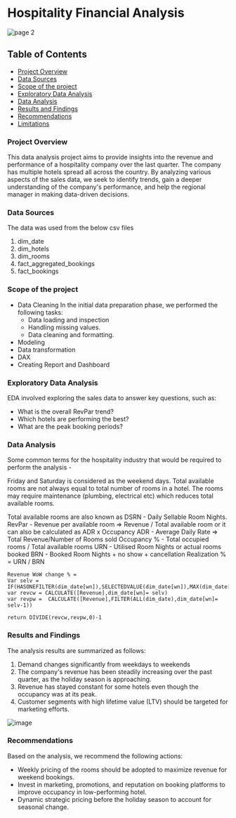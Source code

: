 # Hospitality Financial Analysis

![page 2](https://github.com/Back-2-code/PowerBI-Hospitality-Financial-Dashboard-/assets/97646657/334e7f03-b027-43a7-9dc2-37de2f1b5dd6)
## Table of Contents
- [Project Overview](#project-overview)
- [Data Sources](#data-sources)
- [Scope of the project](#scope-of-the-project)
- [Exploratory Data Analysis](#exploratory-data-analysis)
- [Data Analysis](#data-analysis)
- [Results and Findings](#results-and-findings)
- [Recommendations](#recommendations)
- [Limitations](#limitations)

### Project Overview
This data analysis project aims to provide insights into the revenue and performance of a hospitality company over the last quarter. The company has multiple hotels spread all across the country. By analyzing various aspects of the sales data, we seek to identify trends, gain a deeper understanding of the company's performance, and help the regional manager in making data-driven decisions.

### Data Sources
The data was used from the below csv files
1. dim_date
2. dim_hotels
3. dim_rooms
4. fact_aggregated_bookings
5. fact_bookings


### Scope of the project

- Data Cleaning In the initial data preparation phase, we performed the following tasks:
  - Data loading and inspection
  - Handling missing values.
  - Data cleaning and formatting.
- Modeling
- Data transformation
- DAX
- Creating Report and Dashboard

### Exploratory Data Analysis

EDA involved exploring the sales data to answer key questions, such as:

- What is the overall RevPar trend?
- Which hotels are performing the best?
- What are the peak booking periods?

### Data Analysis

Some common terms for the hospitality industry that would be required to perform the analysis -

Friday and Saturday is considered as the weekend days. Total available rooms are not always equal to total number of rooms in a hotel. The rooms may require maintenance (plumbing, electrical etc) which reduces total available rooms.  

Total available rooms are also known as DSRN - Daily Sellable Room Nights.
RevPar - Revenue per available room  => Revenue / Total available room or it can also be calculated as ADR x Occupancy
ADR - Average Daily Rate => Total Revenue/Number of Rooms sold
Occupancy % - Total occupied rooms / Total available rooms
URN - Utilised Room Nights or actual rooms booked
BRN - Booked Room Nights + no show + cancellation
Realization % = URN / BRN


```dax
Revenue WoW change % = 
Var selv = IF(HASONEFILTER(dim_date[wn]),SELECTEDVALUE(dim_date[wn]),MAX(dim_date[wn]))
var revcw = CALCULATE([Revenue],dim_date[wn]= selv)
var revpw =  CALCULATE([Revenue],FILTER(ALL(dim_date),dim_date[wn]= selv-1))

return DIVIDE(revcw,revpw,0)-1
```

### Results and Findings

The analysis results are summarized as follows:
1. Demand changes significantly from weekdays to weekends  
2. The company's revenue has been steadily increasing over the past quarter, as the holiday season is approaching.
3. Revenue has stayed constant for some hotels even though the occupancy was at its peak.
4. Customer segments with high lifetime value (LTV) should be targeted for marketing efforts.

![image](https://github.com/Back-2-code/PowerBI-Hospitality-Financial-Dashboard-/assets/97646657/b664e9da-30fa-44ca-9eed-c3d8ae0f54de)


### Recommendations

Based on the analysis, we recommend the following actions:
- Weekly pricing of the rooms should be adopted to maximize revenue for weekend bookings.
- Invest in marketing, promotions, and reputation on booking platforms to improve occupancy in low-performing hotel.
- Dynamic strategic pricing before the holiday season to account for seasonal change.
